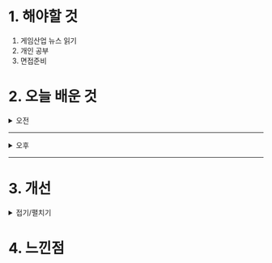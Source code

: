
# 1. 해야할 것

1. 게임산업 뉴스 읽기 
2. 개인 공부  
3. 면접준비



# 2. 오늘 배운 것

<details>
<summary>오전</summary>

## 오늘의 뉴스
11월 25일 월요일 오늘의 게임 뉴스

■ 스팀 무료 게임
Miasma Caves (액션, 어드벤처, 안한글)
https://store.steampowered.com/app/812190/Miasma_Caves/

■ 3년 연속, '카운터사이드' AGF 2024 부스 참가
스튜디오비사이드는 자사의 어반 판타지 RPG '카운터사이드'가 12월 7일부터 8일까지 일산 킨텍스에서 열리는 'AGF 2024'에 3년 연속으로 참가한다고 발표했습니다. 이번 부스에서는 게임 속 배경을 재현한 포토 존, 굿즈 증정 존, 카페스트레가 온라인 팝업 스토어 전시 존 등을 운영하며, 포토 존에서는 플레이어가 '관리자'가 되어 사진을 촬영하고 현장에서 폴라로이드 사진도 받을 수 있습니다. 또한, 간단한 이벤트를 완료한 유저에게 3종 이상의 굿즈를 무료로 증정하며, 전시된 굿즈는 행사 종료 후 온라인 팝업 스토어를 통해 구매할 수 있습니다.  

■ 웹젠 자체 개발 신작 ‘테르비스’, ‘AGF 2024’ 부스 참가
웹젠은 자체 개발 중인 서브컬처 수집형 RPG '테르비스'를 12월 7일부터 8일까지 일산 킨텍스에서 열리는 'AGF 2024'에서 선보입니다. 부스 운영을 통해 게임 시연과 다양한 마케팅 활동을 진행하며, 공식 SNS 계정을 통해 현장 이벤트와 코스프레 행사 정보를 순차적으로 공개할 예정입니다. 또한, SNS 팔로우 및 게시물 공유 시 추첨을 통해 행사 입장권을 제공합니다.  

■ 귀혼M, 구글-애플-원스토어 인기 1위 기록
엠게임이 개발한 2D 횡스크롤 무협 MMORPG '귀혼M'이 11월 21일 출시 이후 구글 플레이스토어, 애플 앱스토어, 원스토어에서 모두 인기 게임 1위를 기록했습니다. '귀혼M'은 원작 '귀혼'의 2D 도트 그래픽과 무협 판타지를 재현하여 유저들의 호응을 얻고 있으며, 던전, 결투장 등 다양한 전투 콘텐츠와 요괴 도감 등 수집 요소를 제공합니다. 출시를 기념하여 12월 4일까지 출석 이벤트를 진행 중이며, 공식 커뮤니티를 통해 최신 정보와 이벤트를 제공하고 있습니다.  

■ 한국 게임 다수 입선, 두각 보인 '유니티 어워즈 2024'
유니티 어워즈 2024에서 한국 게임들이 다수 입선하며 두각을 나타냈습니다. '고양이 오마카세'는 최고의 2D 비주얼상을 수상했으며, '언커버 더 스모킹 건'과 '산나비' 등 14개의 한국 프로젝트가 게임 부문에 입선했습니다. 이는 유니티 플랫폼을 활용한 한국 개발자들의 창의성과 기술력을 보여주는 사례로 평가받고 있습니다.  

■ 슈퍼캣, 펑크랜드에 2D MMORPG 신작 '세븐엔젤스' 출시
슈퍼캣은 인디 게임 플랫폼 '펑크랜드'에 2D 판타지 MMORPG '세븐엔젤스'를 출시했습니다. 이 게임은 다양한 종족과 세력 간의 다툼을 그린 세계관을 바탕으로, 물리 및 주문 계열 직업군, 자동 사냥, 레이드, 공성전 등 다양한 콘텐츠를 제공합니다. 사전 예약자 1만 명을 돌파하며 플랫폼 내 최대 기록을 경신했습니다.  

■ 클로버게임즈, AGF 2024에서 신작 '헤븐헬즈' 첫 공개
클로버게임즈는 12월 7일부터 8일까지 일산 킨텍스에서 열리는 'AGF 2024'에서 신작 '헤븐헬즈'를 처음 공개합니다. 이 게임은 단테의 '신곡'을 재해석한 IP로, 유저는 '위치'라 불리는 소녀들과 함께 악마에 대항하며 멸망 직전의 세계 비밀을 파헤칩니다. 행사에서는 아카데미를 테마로 한 체험 공간과 코스프레 스태프들이 참여하는 다양한 이벤트가 진행될 예정입니다.  

■ 스튜디오 너바나나, 알토스벤처스 등으로부터 시리즈 A 투자 유치
게임 개발사 스튜디오 너바나나가 알토스벤처스, 스마일게이트인베스트먼트, HRZ로부터 시리즈 A 투자를 유치했습니다. 이번 투자금은 캐릭터 기반 전략 PvP 게임 'ZETA'의 개발에 활용되며, 2026년 출시를 목표로 하고 있습니다. 'ZETA'는 3인칭 액션과 전략적 게임플레이를 결합하여 다양한 플랫폼에서 크로스 플레이를 지원할 예정입니다.  

■ 아, 야간근무의 추억이여! '당직근무' 23일 출시
인디게임 개발팀 아침빵 스튜디오는 11월 23일 신작 공포 게임 '당직근무'를 정식 출시했습니다. 이 게임은 군 부대의 당직사관이 되어 막사 복도를 순찰하며 이상현상을 찾아내는 1인칭 공포 게임으로, 총 49개의 이상현상을 모두 발견하면 숨겨진 결말을 확인할 수 있습니다. 출시를 기념하여 11월 30일까지 스팀과 스토브에서 각각 25%, 30% 할인된 가격으로 판매 중입니다.  

■ 한국조지메이슨대, ‘한국기능성게임연구소’로 더 나은 사회 만든다
한국조지메이슨대학교는 11월 22일 '한국기능성게임연구소(KSGI)' 개소식을 개최했습니다. KSGI는 기능성 게임의 발전과 사회적 가치 창출을 목표로 하며, 디지털 치료와 교육 게임 개발에 주력할 계획입니다. 개소식에는 안철수 의원, 윤원석 인천경제자유구역청장, 임지현 카카오게임즈 자문위원 등이 참석하여 축사를 전했습니다.  

■ [기자수첩] 반복되는 행사 테러 예고, 이젠 정말 ‘철퇴’가 필요하다
11월 22일과 23일에 열린 '던파 페스티벌'에서 온라인 커뮤니티에 폭탄 테러 예고 글이 올라와 경찰과 소방대가 출동하고, 행사가 연기되는 사태가 발생했습니다. 이로 인해 넥슨과 네오플은 중계 이벤트와 미디어 인터뷰를 취소하는 등 불필요한 손해를 입었으며, 현장을 찾은 2,500명의 팬들도 갑작스러운 퇴장과 대기 등으로 큰 불편을 겪었습니다. 이러한 반복되는 테러 예고에 대해 강력한 처벌이 필요하다는 목소리가 높아지고 있습니다.  

■ [오피셜] DRX, '리치-주한-유칼' 영입... 차기 사령탑 '쏭' 김상수 감독
DRX는 11월 22일 공식 SNS를 통해 '리치' 이재원, '주한' 이주한, '유칼' 손우현을 영입하고, '쏭' 김상수 감독을 선임했다고 발표했습니다. '리치'와 '유칼'은 2026년까지, '주한'과 '쏭' 감독은 2025년까지 계약을 체결했습니다. DRX는 이들의 강점을 결합하여 최상의 시너지를 낼 수 있도록 노력하겠다고 밝혔습니다.  

■ [오피셜] '킹겐-리헨즈' 영입, '지우-실비' 재계약 - 농심 레드포스 로스터 완성
농심 레드포스는 2025년 시즌을 앞두고 탑 라이너 '킹겐' 황성훈과 서포터 '리헨즈' 손시우를 영입했습니다. 또한, 바텀 라이너 '지우' 정지우와 정글러 '실비' 이승복과 재계약을 체결하여 팀의 핵심 전력을 유지했습니다. 이로써 농심 레드포스는 베테랑 선수들과 기존 선수들의 조화를 통해 새로운 시즌을 준비하고 있습니다.  

■ 스팀, 더 이상 '시즌 패스 먹튀'는 없다
스팀은 시즌 패스 판매 정책을 개정하여, 출시 지연이 3개월을 초과할 경우 전체 환불을 허용하고, 출시 시점에 즉시 플레이 가능한 콘텐츠를 포함하도록 요구합니다. 이는 개발사의 불성실한 업데이트로 인한 소비자 피해를 방지하기 위한 조치입니다.  

■ AGF에 진심인 스마일게이트
스마일게이트는 12월 7일부터 8일까지 열리는 'AGF 2024'에 참가하여 다양한 이벤트와 한정 굿즈를 선보입니다. '에픽세븐', '카오스 제로 나이트메어', '아우터플레인' 등 주요 타이틀의 체험 부스와 무대 행사가 준비되어 있으며, 성우와 인플루언서들이 참여하는 특별 무대도 예정되어 있습니다. 또한, 한정판 메탈카드와 오르골 패키지 등 다양한 굿즈를 현장에서 판매할 계획입니다.  

■ 해피툭, 신작 모바일 게임 '워로드 온라인' 사전예약 시작
해피툭은 코드리프트 스튜디오가 개발한 모바일 3D MMORPG '워로드 온라인'의 국내 출시를 앞두고 11월 22일부터 사전 예약을 시작했습니다. 이 게임은 '십이지천M The One'의 메인 개발자들이 참여하여, '아렌달'과 '콴' 두 진영 간의 전쟁을 배경으로 합니다. 특히, 각 진영의 통솔자인 '워로드'를 선출하여 아군을 전략적으로 지휘하는 시스템이 특징입니다.  

■ 세가, '버추어 파이터 5 R.E.V.O.' 올겨울 출시
세가퍼블리싱코리아는 PC(Steam)용 '버추어 파이터 5 R.E.V.O.'를 올겨울 출시한다고 11월 22일 발표했습니다. 이 버전은 '버추어 파이터 5 얼티밋 쇼다운'의 2.0 버전을 기반으로, 시리즈 최초로 롤백 넷코드를 지원하여 온라인 대전 시 지연을 줄이고, 13년 만에 게임 밸런스 조정을 통해 기술 성능 조정 및 인기 기술 부활 등을 반영했습니다. 또한, 최대 4K 해상도와 60fps 프레임 레이트를 지원하여 선명한 화질로 게임을 즐길 수 있습니다.  

■ '명조', 오는 1월 2일 2.0 업데이트-PS5 버전 출시
쿠로 게임즈의 오픈월드 RPG '명조: 워더링 웨이브'가 2025년 1월 2일 2.0 업데이트와 함께 PS5 버전으로 출시됩니다. PS5 버전은 모바일 및 PC와 계정 연동이 가능하여 진행도를 공유할 수 있습니다. 또한, 신규 지역 '리나시타'와 도시 '라군나'가 추가되며, 예술과 가면 카니발로 유명한 유럽풍 도시에서 새로운 모험이 펼쳐집니다.  
</details>

****

<details>
<summary>오후</summary>

## 발표 준비

</details>

****


# 3. 개선


<details>
<summary>접기/펼치기</summary>


</details>



# 4. 느낀점


